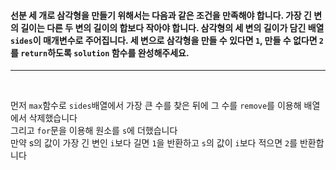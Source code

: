 <h4>

선분 세 개로 삼각형을 만들기 위해서는 다음과 같은 조건을 만족해야 합니다.
가장 긴 변의 길이는 다른 두 변의 길이의 합보다 작아야 합니다.
삼각형의 세 변의 길이가 담긴 배열 `sides`이 매개변수로 주어집니다. 세 변으로 삼각형을 만들 수 있다면 `1`, 만들 수 없다면 `2`를 `return`하도록 `solution` 함수를 완성해주세요.

</h4>

---

<br>

먼저 `max`함수로 `sides`배열에서 가장 큰 수를 찾은 뒤에 그 수를 `remove`를 이용해 배열에서 삭제했습니다<br>
그리고 `for`문을 이용해 원소를 `s`에 더했습니다<br>
만약 s의 값이 가장 긴 변인 `i`보다 길면 `1`을 반환하고 
`s`의 값이 `i`보다 적으면 `2`를 반환합니다<br>